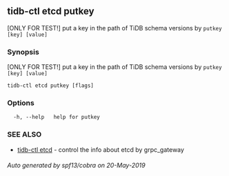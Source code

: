 ## tidb-ctl etcd putkey

[ONLY FOR TEST!] put a key in the path of TiDB schema versions by `putkey [key] [value]`

### Synopsis


[ONLY FOR TEST!] put a key in the path of TiDB schema versions by `putkey [key] [value]`

```
tidb-ctl etcd putkey [flags]
```

### Options

```
  -h, --help   help for putkey
```

### SEE ALSO
* [tidb-ctl etcd](tidb-ctl_etcd.md)	 - control the info about etcd by grpc_gateway

###### Auto generated by spf13/cobra on 20-May-2019
